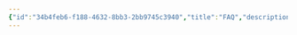 ```yaml
---
{"id":"34b4feb6-f188-4632-8bb3-2bb9745c3940","title":"FAQ","description":"Overview of frequently asked questions with answers.","publish":true,"date_created":"Wednesday, October 9th 2024, 10:09:17 pm","date_modified":"Monday, October 14th 2024, 2:22:25 am","editing_lock":true,"live_preview":true,"cssclasses":["mado-heading"],"path":"Quartz/FAQ/index.md","permalink":"/quartz/faq/index/","PassFrontmatter":true}
---
```




